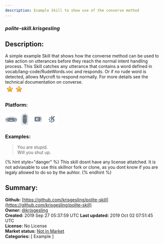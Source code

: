```yaml
---
description: Example Skill to show use of the converse method
---
```


### _polite-skill.krisgesling_  
## Description:  
A simple example Skill that shows how the converse method can be used to take action on utterances before they reach the normal intent handling process.
This Skill catches any utterance that contains a word defined in vocab/lang-code/RudeWords.voc and responds. Or if no rude word is detected, allows Mycroft to respond normally.
For more details see the technical documentation on converse.  
![](../.gitbook/assets/star.png)![](../.gitbook/assets/star.png)  
  
### Platform:  
 ![Mark I](../.gitbook/assets/mark-1-icon.png)  ![Mark II](../.gitbook/assets/mark-2-icon.png)  ![Picroft](../.gitbook/assets/picroft-icon.png)  ![plasmoid](../.gitbook/assets/kde.png)   
### Examples:  
> You are stupid.  
> Will you shut up.  
  
{% hint style="danger" %}
This skill dosnt have any license attatched. It is not adviasable to use this skillnor fork or clone, as you dont know if you are legaly allowed to do so by the auhtor.
{% endhint %}
  
## Summary:  
**Github:** [https://github.com/krisgesling/polite-skill](https://github.com/krisgesling/polite-skill)  
**Owner:** [@krisgesling](https://github.com/krisgesling)  
**Created:** 2019 Sep 27 05:37:59 UTC  **Last updated:** 2019 Oct 02 07:51:45 UTC  
**License:** No License  
**Market status:** [Not in Market](https://market.mycroft.ai/skill/)  
**Categories:** [ Example ]   
